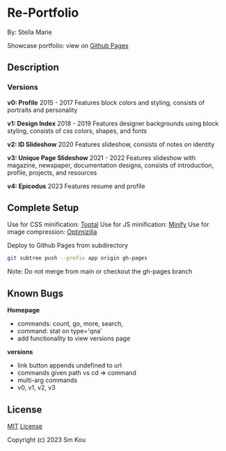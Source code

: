 # Re-Portfolio

By: Stella Marie

Showcase portfolio: view on [Github Pages](smkou.github.io/re-portfolio)

## Description

### Versions

**v0: Profile**
2015 - 2017
Features block colors and styling, consists of portraits and personality

**v1: Design Index**
2018 - 2019
Features designer backgrounds using block styling, consists of css colors, shapes, and fonts

**v2: ID Slideshow**
2020
Features slideshow, consists of notes on identity

**v3: Unique Page Slideshow**
2021 - 2022
Features slideshow with magazine, newspaper, documentation designs, consists of introduction, profile, projects, and resources

**v4: Epicodus**
2023
Features resume and profile

## Complete Setup

Use for CSS minification: [Toptal](https://www.toptal.com/developers/cssminifier)
Use for JS minification: [Minify](https://minify-js.com/)
Use for image compression: [Optimizilla](https://imagecompressor.com/)

Deploy to Github Pages from subdirectory
```bash
git subtree push --prefix app origin gh-pages
```
Note: Do not merge from main or checkout the gh-pages branch

## Known Bugs

**Homepage**
- commands: count, go, more, search, 
- command: stat on type='qna'
- add functionality to view versions page

**versions**
- link button appends undefined to url
- commands given path vs cd => command
- multi-arg commands
- v0, v1, v2, v3

## License

[MIT](https://choosealicense.com/licenses/mit/) [License](./LICENSE)

Copyright (c) 2023 Sm Kou